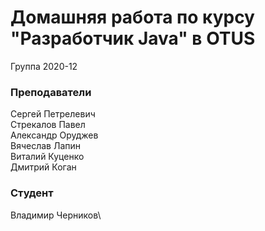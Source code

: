 # Домашняя работа по курсу "Разработчик Java" в OTUS

Группа 2020-12

### Преподаватели
Сергей Петрелевич<br>
Стрекалов Павел<br>
Александр Оруджев<br>
Вячеслав Лапин<br>
Виталий Куценко<br>
Дмитрий Коган

### Студент
Владимир Черников\

